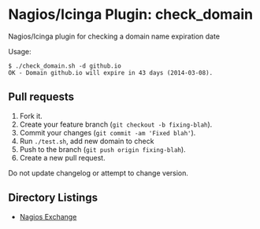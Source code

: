Nagios/Icinga Plugin: check\_domain
===================================

Nagios/Icinga plugin for checking a domain name expiration date

Usage:
```
$ ./check_domain.sh -d github.io
OK - Domain github.io will expire in 43 days (2014-03-08).
```

## Pull requests

1. Fork it.
2. Create your feature branch (`git checkout -b fixing-blah`).
3. Commit your changes (`git commit -am 'Fixed blah'`).
4. Run `./test.sh`, add new domain to check
5. Push to the branch (`git push origin fixing-blah`).
6. Create a new pull request.

Do not update changelog or attempt to change version.

## Directory Listings

  * [Nagios Exchange](http://exchange.nagios.org/directory/Plugins/Internet-Domains-and-WHOIS/check_domain/details)
